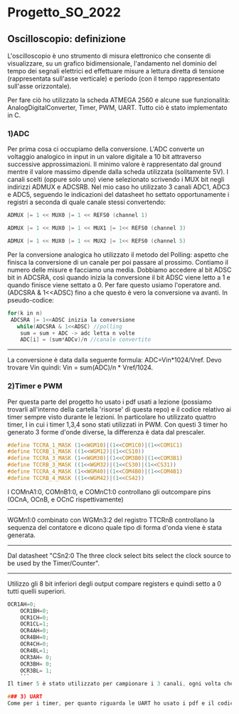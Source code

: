 # Progetto_SO_2022
## Oscilloscopio: definizione
L'oscilloscopio è uno strumento di misura elettronico che consente di visualizzare, su un grafico bidimensionale, l'andamento nel dominio del tempo dei segnali elettrici ed effettuare misure a lettura diretta di tensione (rappresentata sull'asse verticale) e periodo (con il tempo rappresentato sull'asse orizzontale).


Per fare ciò ho utilizzato la scheda ATMEGA 2560 e alcune sue funzionalità: AnalogDigitalConverter, Timer, PWM, UART. Tutto ciò è stato implementato in C.

### 1)ADC
Per prima cosa ci occupiamo della conversione. L'ADC converte un voltaggio analogico in input in un valore digitale a 10 bit attraverso successive approssimazioni. Il minimo valore è rappresentato dal ground mentre il valore massimo dipende dalla scheda utilizzata (solitamente 5V). I canali scelti (oppure solo uno) viene selezionato scrivendo i MUX bit negli indirizzi ADMUX e ADCSRB. Nel mio caso ho utilizzato 3 canali ADC1, ADC3 e ADC5, seguendo le indicazioni del datasheet ho settato opportunamente i registri a seconda di quale canale stessi convertendo:
```C
ADMUX |= 1 << MUX0 |= 1 << REFS0 (channel 1)

ADMUX |= 1 << MUX0 |= 1 << MUX1 |= 1<< REFS0 (channel 3)

ADMUX |= 1 << MUX0 |= 1 << MUX2 |= 1<< REFS0 (channel 5)
```


Per la conversione analogica ho utilizzato il metodo del Polling: aspetto che finisca la conversione di un canale per poi passare al prossimo.
Contiamo il numero delle misure e facciamo una media.
Dobbiamo accedere al bit ADSC bit in ADCSRA, così quando inizia la conversione il bit ADSC viene letto a 1 e quando finisce viene settato a 0. Per fare questo usiamo l'operatore and. 
(ADCSRA & 1<<ADSC) fino a che questo è vero la conversione va avanti.
In pseudo-codice:
```C
for(k in n)
 ADCSRA |= 1<<ADSC inizia la conversione
   while(ADCSRA & 1<<ADSC) //polling
    sum = sum + ADC -> adc letta n volte
    ADC[i] = (sum*ADCv)/n //canale convertito
```


***
 La conversione è data dalla seguente formula: ADC=Vin*1024/Vref. Devo trovare Vin quindi: Vin = sum(ADC)/n * Vref/1024.
  
### 2)Timer e PWM
Per questa parte del progetto ho usato i pdf usati a lezione (possiamo trovarli all'interno della cartella 'risorse' di questa repo) e il codice relativo ai timer sempre visto durante le lezioni. In particolare ho utilizzato quattro timer, I in cui i timer 1,3,4 sono stati utilizzati in PWM. Con questi 3 timer ho generato 3 forme d'onde diverse, la differenza è data dal prescaler.
```C
#define TCCRA_1_MASK (1<<WGM10)|(1<<COM1C0)|(1<<COM1C1) 
#define TCCRB_1_MASK ((1<<WGM12)|(1<<CS10)) 
#define TCCRA_3_MASK (1<<WGM30)|(1<<COM3B0)|(1<<COM3B1)
#define TCCRB_3_MASK ((1<<WGM32)|(1<<CS30)|(1<<CS31))
#define TCCRA_4_MASK (1<<WGM40)|(1<<COM4B0)|(1<<COM4B1)
#define TCCRB_4_MASK ((1<<WGM42)|(1<<CS42))
```
I COMnA1:0, COMnB1:0, e COMnC1:0 controllano gli outcompare pins (OCnA, OCnB, e OCnC rispettivamente)
***
WGMn1:0 combinato con WGMn3:2 del registro TTCRnB controllano la sequenza del contatore e dicono quale tipo di forma d'onda viene è stata generata.
***
Dal datasheet
"CSn2:0 The three clock select bits select the clock source to be used by the Timer/Counter".
***
Utilizzo gli 8 bit inferiori degli output compare registers e quindi setto a 0 tutti quelli superiori.
```C
OCR1AH=0;
    OCR1BH=0;
    OCR1CH=0;
    OCR1CL=1;
    OCR4AH=0;
    OCR4BH=0;
    OCR4CH=0;
    OCR4BL=1;
    OCR3AH= 0;
    OCR3BH= 0;
    OCR3BL= 1;
    ```
Il timer 5 è stato utilizzato per campionare i 3 canali, ogni volta che questo timer raggiunge il valore dell'OCR viene inviata un interrupt che viene gestita dall'interrupt service routine che provvederà a incrementare alcune variabili.

### 3) UART
Come per i timer, per quanto riguarda le UART ho usato i pdf e il codice delle lezioni.


